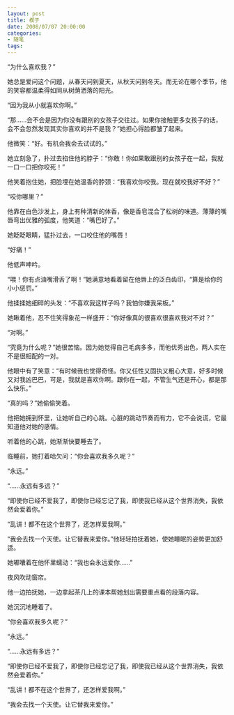```yaml
---
layout: post
title: 楔子
date: 2008/07/07 20:00:00
categories: 
- 随笔
tags: 
---
```


“为什么喜欢我？”

她总是爱问这个问题，从春天问到夏天，从秋天问到冬天。而无论在哪个季节，他的笑容都温柔得如同从树荫洒落的阳光。

“因为我从小就喜欢你啊。”

“那……会不会是因为你没有跟别的女孩子交往过。如果你接触更多女孩子的话，会不会忽然发现其实你喜欢的并不是我？”她担心得脸都皱了起来。

他微笑：“好。有机会我会去试试的。”

她立刻急了，扑过去掐住他的脖子：“你敢！你如果敢跟别的女孩子在一起，我就一口一口把你咬死！”

他笑着抱住她，把脸埋在她温香的脖颈：“我喜欢你咬我。现在就咬我好不好？”

“咬你哪里？”

他靠在白色沙发上，身上有种清新的体香，像是香皂混合了松树的味道。薄薄的嘴唇弯出优雅的弧度，他笑道：“嘴巴好了。”

她眨眨眼睛，猛扑过去，一口咬住他的嘴唇！

“好痛！”

他低声呻吟。

“喂！你有点油嘴滑舌了啊！”她满意地看着留在他唇上的泛白齿印，“算是给你的小小惩罚。”

他揉揉她细碎的头发：“不喜欢我这样子吗？我怕你嫌我呆板。”

她瞅着他，忍不住笑得象花一样盛开：“你好像真的很喜欢很喜欢我对不对？”

“对啊。”

“究竟为什么呢？”她很苦恼。因为她觉得自己毛病多多，而他优秀出色，两人实在不是很相配的一对。

他眼中有了笑意：“有时候我也觉得奇怪。你又任性又固执又粗心大意，好多时候又对我凶巴巴，可是，我就是喜欢你啊。跟你在一起，不管生气还是开心，都是那么快乐。”

“真的吗？”她偷偷笑着。

他把她拥到怀里，让她听自己的心跳。心脏的跳动节奏而有力，它不会说谎，它最知道他对她的感情。

听着他的心跳，她渐渐快要睡去了。

临睡前，她打着哈欠问：“你会喜欢我多久呢？”

“永远。”

“……永远有多远？”

“即使你已经不爱我了，即使你已经忘记了我，即使我已经从这个世界消失，我依然会爱着你。”

“乱讲！都不在这个世界了，还怎样爱我啊。”

“我会去找一个天使。让它替我来爱你。”他轻轻拍抚着她，使她睡眠的姿势更加舒适。

她嘟囔着在他怀里蠕动：“我也会永远爱你……”

夜风吹动窗帘。

他一边拍抚她，一边拿起茶几上的课本帮她划出需要重点看的段落内容。

她沉沉地睡着了。

“你会喜欢我多久呢？”

“永远。”

“……永远有多远？”

“即使你已经不爱我了，即使你已经忘记了我，即使我已经从这个世界消失，我依然会爱着你。”

“乱讲！都不在这个世界了，还怎样爱我啊。”

“我会去找一个天使。让它替我来爱你。”
